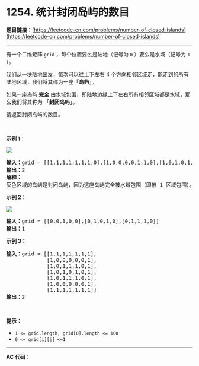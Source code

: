 # 1254. 统计封闭岛屿的数目

**题目链接：**[https://leetcode-cn.com/problems/number-of-closed-islands](https://leetcode-cn.com/problems/number-of-closed-islands)

---

<div class="content__1Y2H">
 <div class="notranslate">
  <p>有一个二维矩阵 <code>grid</code>&nbsp;，每个位置要么是陆地（记号为&nbsp;<code>0</code> ）要么是水域（记号为&nbsp;<code>1</code> ）。</p> 
  <p>我们从一块陆地出发，每次可以往上下左右&nbsp;4 个方向相邻区域走，能走到的所有陆地区域，我们将其称为一座「<strong>岛屿</strong>」。</p> 
  <p>如果一座岛屿&nbsp;<strong>完全</strong>&nbsp;由水域包围，即陆地边缘上下左右所有相邻区域都是水域，那么我们将其称为 「<strong>封闭岛屿</strong>」。</p> 
  <p>请返回封闭岛屿的数目。</p> 
  <p>&nbsp;</p> 
  <p><strong>示例 1：</strong></p> 
  <p><img src="/aliyun-lc-upload/uploads/2019/11/07/sample_3_1610.png"></p> 
  <pre class="language-text"><strong>输入：</strong>grid = [[1,1,1,1,1,1,1,0],[1,0,0,0,0,1,1,0],[1,0,1,0,1,1,1,0],[1,0,0,0,0,1,0,1],[1,1,1,1,1,1,1,0]]
<strong>输出：</strong>2
<strong>解释：</strong>
灰色区域的岛屿是封闭岛屿，因为这座岛屿完全被水域包围（即被 1 区域包围）。</pre> 
  <p><strong>示例 2：</strong></p> 
  <p><img src="/aliyun-lc-upload/uploads/2019/11/07/sample_4_1610.png"></p> 
  <pre class="language-text"><strong>输入：</strong>grid = [[0,0,1,0,0],[0,1,0,1,0],[0,1,1,1,0]]
<strong>输出：</strong>1
</pre> 
  <p><strong>示例 3：</strong></p> 
  <pre class="language-text"><strong>输入：</strong>grid = [[1,1,1,1,1,1,1],
&nbsp;            [1,0,0,0,0,0,1],
&nbsp;            [1,0,1,1,1,0,1],
&nbsp;            [1,0,1,0,1,0,1],
&nbsp;            [1,0,1,1,1,0,1],
&nbsp;            [1,0,0,0,0,0,1],
             [1,1,1,1,1,1,1]]
<strong>输出：</strong>2
</pre> 
  <p>&nbsp;</p> 
  <p><strong>提示：</strong></p> 
  <ul> 
   <li><code>1 &lt;= grid.length, grid[0].length &lt;= 100</code></li> 
   <li><code>0 &lt;= grid[i][j] &lt;=1</code></li> 
  </ul> 
 </div>
</div>

---

**AC 代码：**

```java

```